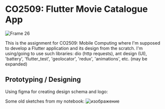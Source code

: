 # CO2509: Flutter Movie Catalogue App
![Frame 26](https://github.com/limarkdl/co2509-assignment-movie-app/assets/116545670/19011f22-89d0-4ba0-87ec-0135dba5d101)


This is the assignment for CO2509: Mobile Computing where I'm supposed to develop a Flutter application and its design from the scratch. I'm using/going to use such libraries: dio (http requests), ant design (UI), 'battery', 'flutter_test', 'geolocator', 'redux', 'animations', etc. (may be expanded)

## Prototyping / Designing

Using figma for creating design schema and logo:

Some old sketches from my notebook:
![изображение](https://github.com/limarkdl/co2509-assignment-movie-app/assets/116545670/c833ee73-d8ab-49ea-bbfe-fc89b20905aa)

